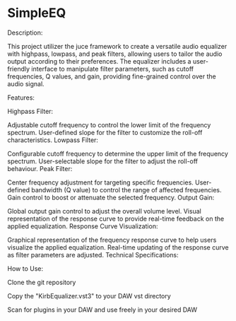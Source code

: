 # SimpleEQ

Description:

This project utilizer the juce framework to create a versatile audio equalizer with highpass, lowpass, and peak filters, allowing users to tailor the audio output according to their preferences. The equalizer includes a user-friendly interface to manipulate filter parameters, such as cutoff frequencies, Q values, and gain, providing fine-grained control over the audio signal.

Features:

Highpass Filter:

Adjustable cutoff frequency to control the lower limit of the frequency spectrum.
User-defined slope for the filter to customize the roll-off characteristics.
Lowpass Filter:

Configurable cutoff frequency to determine the upper limit of the frequency spectrum.
User-selectable slope for the filter to adjust the roll-off behaviour.
Peak Filter:

Center frequency adjustment for targeting specific frequencies.
User-defined bandwidth (Q value) to control the range of affected frequencies.
Gain control to boost or attenuate the selected frequency.
Output Gain:

Global output gain control to adjust the overall volume level.
Visual representation of the response curve to provide real-time feedback on the applied equalization.
Response Curve Visualization:

Graphical representation of the frequency response curve to help users visualize the applied equalization.
Real-time updating of the response curve as filter parameters are adjusted.
Technical Specifications:

How to Use:

Clone the git repository

Copy the "KirbEqualizer.vst3" to your DAW vst directory

Scan for plugins in your DAW and use freely in your desired DAW

